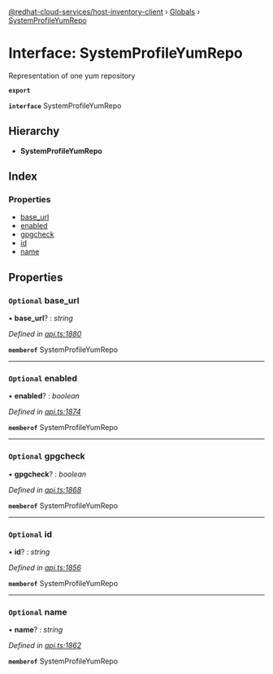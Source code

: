 [@redhat-cloud-services/host-inventory-client](../README.md) › [Globals](../globals.md) › [SystemProfileYumRepo](systemprofileyumrepo.md)

# Interface: SystemProfileYumRepo

Representation of one yum repository

**`export`** 

**`interface`** SystemProfileYumRepo

## Hierarchy

* **SystemProfileYumRepo**

## Index

### Properties

* [base_url](systemprofileyumrepo.md#optional-base_url)
* [enabled](systemprofileyumrepo.md#optional-enabled)
* [gpgcheck](systemprofileyumrepo.md#optional-gpgcheck)
* [id](systemprofileyumrepo.md#optional-id)
* [name](systemprofileyumrepo.md#optional-name)

## Properties

### `Optional` base_url

• **base_url**? : *string*

*Defined in [api.ts:1880](https://github.com/RedHatInsights/javascript-clients.gi/blob/master/packages/host-inventory/api.ts#L1880)*

**`memberof`** SystemProfileYumRepo

___

### `Optional` enabled

• **enabled**? : *boolean*

*Defined in [api.ts:1874](https://github.com/RedHatInsights/javascript-clients.gi/blob/master/packages/host-inventory/api.ts#L1874)*

**`memberof`** SystemProfileYumRepo

___

### `Optional` gpgcheck

• **gpgcheck**? : *boolean*

*Defined in [api.ts:1868](https://github.com/RedHatInsights/javascript-clients.gi/blob/master/packages/host-inventory/api.ts#L1868)*

**`memberof`** SystemProfileYumRepo

___

### `Optional` id

• **id**? : *string*

*Defined in [api.ts:1856](https://github.com/RedHatInsights/javascript-clients.gi/blob/master/packages/host-inventory/api.ts#L1856)*

**`memberof`** SystemProfileYumRepo

___

### `Optional` name

• **name**? : *string*

*Defined in [api.ts:1862](https://github.com/RedHatInsights/javascript-clients.gi/blob/master/packages/host-inventory/api.ts#L1862)*

**`memberof`** SystemProfileYumRepo
